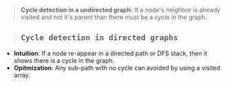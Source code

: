 > **Cycle detection in a undirected graph:** If a node's neighbor is already visited and not it's parent than there must be a cycle in the graph.

> ## `Cycle detection in directed graphs`

-   **Intuition**: If a node re-appear in a directed path or DFS stack, then it shows there is a cycle in the graph.
-   **Opitmization**: Any sub-path with no cycle can avoided by using a visited array.
